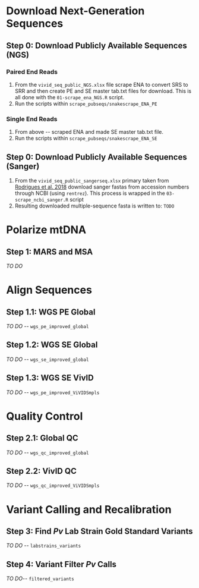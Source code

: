 
# Download Next-Generation Sequences
## Step 0: Download Publicly Available Sequences (NGS)
### Paired End Reads
1. From the `vivid_seq_public_NGS.xlsx` file scrape ENA to convert SRS to SRR and then create PE and SE master tab.txt files for download. This is all done with the `01-scrape_ena_NGS.R` script.  
2. Run the scripts within `scrape_pubseqs/snakescrape_ENA_PE`

### Single End Reads
1. From above -- scraped ENA and made SE master tab.txt file.
2. Run the scripts within `scrape_pubseqs/snakescrape_ENA_SE`   

## Step 0: Download Publicly Available Sequences (Sanger)
1. From the `vivid_seq_public_sangerseq.xlsx` primary taken from [Rodrigues et al. 2018](https://www.nature.com/articles/s41598-018-19554-0) download sanger fastas from accession numbers through NCBI (using `rentrez`). This process is wrapped in the `03-scrape_ncbi_sanger.R` script
2. Resulting downloaded multiple-sequence fasta is written to: `TODO`

# Polarize mtDNA
## Step 1: MARS and MSA
_TO DO_

# Align Sequences
## Step 1.1: WGS PE Global
_TO DO_ -- `wgs_pe_improved_global`

## Step 1.2: WGS SE Global
_TO DO_ -- `wgs_se_improved_global`

## Step 1.3: WGS SE VivID
_TO DO_ -- `wgs_pe_improved_ViVIDSmpls`

# Quality Control
## Step 2.1: Global QC
_TO DO_ -- `wgs_qc_improved_global`

## Step 2.2: VivID QC
_TO DO_ -- `wgs_qc_improved_ViVIDSmpls`

# Variant Calling and Recalibration
## Step 3: Find _Pv_ Lab Strain Gold Standard Variants
_TO DO_ -- `labstrains_variants`

## Step 4: Variant Filter _Pv_ Calls
_TO DO_-- `filtered_variants`
